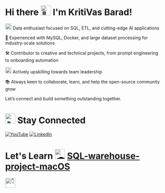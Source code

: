 # Hi there <picture> <source srcset="https://fonts.gstatic.com/s/e/notoemoji/latest/1f44b/512.webp" type="image/webp"> <img src="https://fonts.gstatic.com/s/e/notoemoji/latest/1f44b/512.gif" alt="👋" width="32" height="32"></picture> I'm KritiVas Barad!

<picture> <source srcset="https://fonts.gstatic.com/s/e/notoemoji/latest/1f680/512.webp" type="image/webp"> <img src="https://fonts.gstatic.com/s/e/notoemoji/latest/1f680/512.gif" alt="🚀" width="20" height="20"> </picture>Data enthusiast focused on SQL, ETL, and cutting-edge AI applications

💼 Experienced with MySQL, Docker, and large dataset processing for industry-scale solutions

🛠️ Contributor to creative and technical projects, from prompt engineering to onboarding automation

<picture> <source srcset="https://fonts.gstatic.com/s/e/notoemoji/latest/1f3af/512.webp" type="image/webp"> <img src="https://fonts.gstatic.com/s/e/notoemoji/latest/1f3af/512.gif" alt="🎯" width="20" height="20"> </picture> Actively upskilling towards team leadership

📚 Always keen to collaborate, learn, and help the open-source community grow

Let’s connect and build something outstanding together.

# <picture> <source srcset="https://fonts.gstatic.com/s/e/notoemoji/latest/2615/512.webp" type="image/webp"> <img src="https://fonts.gstatic.com/s/e/notoemoji/latest/2615/512.gif" alt="☕" width="32" height="32"> </picture> Stay Connected

[![YouTube](https://img.shields.io/badge/YouTube-%23FF0000.svg?style=for-the-badge&logo=youtube&logoColor=white)](https://www.youtube.com/@kritivasbarad)
[![LinkedIn](https://img.shields.io/badge/LinkedIn-%230077B5.svg?style=for-the-badge&logo=linkedin&logoColor=white)](https://linkedin.com/in/kritivasbarad)

# Let's Learn <picture> <source srcset="https://fonts.gstatic.com/s/e/notoemoji/latest/1f393/512.webp" type="image/webp"> <img src="https://fonts.gstatic.com/s/e/notoemoji/latest/1f393/512.gif" alt="🎓" width="32" height="32"> </picture> [SQL-warehouse-project-macOS](https://github.com/kvbarad/sql-warehouse-project-macOS)
<picture> <source srcset="https://fonts.gstatic.com/s/e/notoemoji/latest/1f447/512.webp" type="image/webp"> <img src="https://fonts.gstatic.com/s/e/notoemoji/latest/1f447/512.gif" alt="👇" width="32" height="32"> </picture>
